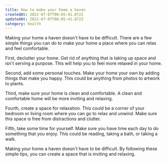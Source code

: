 ```yaml
---
title: How to make your home a haven
createdAt: 2022-07-07T06:05:41.072Z
updatedAt: 2022-07-07T06:05:41.072Z
category: health
---
```


Making your home a haven doesn't have to be difficult. There are a few simple things you can do to make your home a place where you can relax and feel comfortable.

First, declutter your home. Get rid of anything that is taking up space and isn't serving a purpose. This will help you to feel more relaxed in your home.

Second, add some personal touches. Make your home your own by adding things that make you happy. This could be anything from photos to artwork to plants.

Third, make sure your home is clean and comfortable. A clean and comfortable home will be more inviting and relaxing.

Fourth, create a space for relaxation. This could be a corner of your bedroom or living room where you can go to relax and unwind. Make sure this space is free from distractions and clutter.

Fifth, take some time for yourself. Make sure you have time each day to do something that you enjoy. This could be reading, taking a bath, or taking a walk.

Making your home a haven doesn't have to be difficult. By following these simple tips, you can create a space that is inviting and relaxing.

